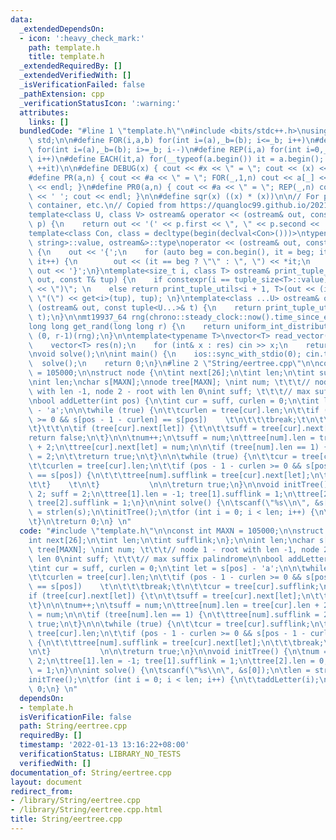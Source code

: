 ```yaml
---
data:
  _extendedDependsOn:
  - icon: ':heavy_check_mark:'
    path: template.h
    title: template.h
  _extendedRequiredBy: []
  _extendedVerifiedWith: []
  _isVerificationFailed: false
  _pathExtension: cpp
  _verificationStatusIcon: ':warning:'
  attributes:
    links: []
  bundledCode: "#line 1 \"template.h\"\n#include <bits/stdc++.h>\nusing namespace\
    \ std;\n\n#define FOR(i,a,b) for(int i=(a),_b=(b); i<=_b; i++)\n#define FORD(i,a,b)\
    \ for(int i=(a),_b=(b); i>=_b; i--)\n#define REP(i,a) for(int i=0,_a=(a); i<_a;\
    \ i++)\n#define EACH(it,a) for(__typeof(a.begin()) it = a.begin(); it != a.end();\
    \ ++it)\n\n#define DEBUG(x) { cout << #x << \" = \"; cout << (x) << endl; }\n\
    #define PR(a,n) { cout << #a << \" = \"; FOR(_,1,n) cout << a[_] << ' '; cout\
    \ << endl; }\n#define PR0(a,n) { cout << #a << \" = \"; REP(_,n) cout << a[_]\
    \ << ' '; cout << endl; }\n\n#define sqr(x) ((x) * (x))\n\n// For printing pair,\
    \ container, etc.\n// Copied from https://quangloc99.github.io/2021/07/30/my-CP-debugging-template.html\n\
    template<class U, class V> ostream& operator << (ostream& out, const pair<U, V>&\
    \ p) {\n    return out << '(' << p.first << \", \" << p.second << ')';\n}\n\n\
    template<class Con, class = decltype(begin(declval<Con>()))>\ntypename enable_if<!is_same<Con,\
    \ string>::value, ostream&>::type\noperator << (ostream& out, const Con& con)\
    \ {\n    out << '{';\n    for (auto beg = con.begin(), it = beg; it != con.end();\
    \ it++) {\n        out << (it == beg ? \"\" : \", \") << *it;\n    }\n    return\
    \ out << '}';\n}\ntemplate<size_t i, class T> ostream& print_tuple_utils(ostream&\
    \ out, const T& tup) {\n    if constexpr(i == tuple_size<T>::value) return out\
    \ << \")\"; \n    else return print_tuple_utils<i + 1, T>(out << (i ? \", \" :\
    \ \"(\") << get<i>(tup), tup); \n}\ntemplate<class ...U> ostream& operator <<\
    \ (ostream& out, const tuple<U...>& t) {\n    return print_tuple_utils<0, tuple<U...>>(out,\
    \ t);\n}\n\nmt19937_64 rng(chrono::steady_clock::now().time_since_epoch().count());\n\
    long long get_rand(long long r) {\n    return uniform_int_distribution<long long>\
    \ (0, r-1)(rng);\n}\n\ntemplate<typename T>\nvector<T> read_vector(int n) {\n\
    \    vector<T> res(n);\n    for (int& x : res) cin >> x;\n    return res;\n}\n\
    \nvoid solve();\n\nint main() {\n    ios::sync_with_stdio(0); cin.tie(0);\n  \
    \  solve();\n    return 0;\n}\n#line 2 \"String/eertree.cpp\"\n\nconst int MAXN\
    \ = 105000;\n\nstruct node {\n\tint next[26];\n\tint len;\n\tint sufflink;\n};\n\
    \nint len;\nchar s[MAXN];\nnode tree[MAXN]; \nint num; \t\t\t// node 1 - root\
    \ with len -1, node 2 - root with len 0\nint suff; \t\t\t// max suffix palindrome\n\
    \nbool addLetter(int pos) {\n\tint cur = suff, curlen = 0;\n\tint let = s[pos]\
    \ - 'a';\n\n\twhile (true) {\n\t\tcurlen = tree[cur].len;\n\t\tif (pos - 1 - curlen\
    \ >= 0 && s[pos - 1 - curlen] == s[pos])    \t\n\t\t\tbreak;\t\n\t\tcur = tree[cur].sufflink;\n\
    \t}\t\t\n\tif (tree[cur].next[let]) {\t\n\t\tsuff = tree[cur].next[let];\n\t\t\
    return false;\n\t}\n\n\tnum++;\n\tsuff = num;\n\ttree[num].len = tree[cur].len\
    \ + 2;\n\ttree[cur].next[let] = num;\n\n\tif (tree[num].len == 1) {\n\t\ttree[num].sufflink\
    \ = 2;\n\t\treturn true;\n\t}\n\n\twhile (true) {\n\t\tcur = tree[cur].sufflink;\n\
    \t\tcurlen = tree[cur].len;\n\t\tif (pos - 1 - curlen >= 0 && s[pos - 1 - curlen]\
    \ == s[pos]) {\n\t\t\ttree[num].sufflink = tree[cur].next[let];\n\t\t\tbreak;\n\
    \t\t}    \t\n\t}           \n\n\treturn true;\n}\n\nvoid initTree() {\n\tnum =\
    \ 2; suff = 2;\n\ttree[1].len = -1; tree[1].sufflink = 1;\n\ttree[2].len = 0;\
    \ tree[2].sufflink = 1;\n}\n\nint solve() {\n\tscanf(\"%s\\n\", &s[0]);\n\tlen\
    \ = strlen(s);\n\tinitTree();\n\tfor (int i = 0; i < len; i++) {\n\t\taddLetter(i);\n\
    \t}\n\treturn 0;\n} \n"
  code: "#include \"template.h\"\n\nconst int MAXN = 105000;\n\nstruct node {\n\t\
    int next[26];\n\tint len;\n\tint sufflink;\n};\n\nint len;\nchar s[MAXN];\nnode\
    \ tree[MAXN]; \nint num; \t\t\t// node 1 - root with len -1, node 2 - root with\
    \ len 0\nint suff; \t\t\t// max suffix palindrome\n\nbool addLetter(int pos) {\n\
    \tint cur = suff, curlen = 0;\n\tint let = s[pos] - 'a';\n\n\twhile (true) {\n\
    \t\tcurlen = tree[cur].len;\n\t\tif (pos - 1 - curlen >= 0 && s[pos - 1 - curlen]\
    \ == s[pos])    \t\n\t\t\tbreak;\t\n\t\tcur = tree[cur].sufflink;\n\t}\t\t\n\t\
    if (tree[cur].next[let]) {\t\n\t\tsuff = tree[cur].next[let];\n\t\treturn false;\n\
    \t}\n\n\tnum++;\n\tsuff = num;\n\ttree[num].len = tree[cur].len + 2;\n\ttree[cur].next[let]\
    \ = num;\n\n\tif (tree[num].len == 1) {\n\t\ttree[num].sufflink = 2;\n\t\treturn\
    \ true;\n\t}\n\n\twhile (true) {\n\t\tcur = tree[cur].sufflink;\n\t\tcurlen =\
    \ tree[cur].len;\n\t\tif (pos - 1 - curlen >= 0 && s[pos - 1 - curlen] == s[pos])\
    \ {\n\t\t\ttree[num].sufflink = tree[cur].next[let];\n\t\t\tbreak;\n\t\t}    \t\
    \n\t}           \n\n\treturn true;\n}\n\nvoid initTree() {\n\tnum = 2; suff =\
    \ 2;\n\ttree[1].len = -1; tree[1].sufflink = 1;\n\ttree[2].len = 0; tree[2].sufflink\
    \ = 1;\n}\n\nint solve() {\n\tscanf(\"%s\\n\", &s[0]);\n\tlen = strlen(s);\n\t\
    initTree();\n\tfor (int i = 0; i < len; i++) {\n\t\taddLetter(i);\n\t}\n\treturn\
    \ 0;\n} \n"
  dependsOn:
  - template.h
  isVerificationFile: false
  path: String/eertree.cpp
  requiredBy: []
  timestamp: '2022-01-13 13:16:22+08:00'
  verificationStatus: LIBRARY_NO_TESTS
  verifiedWith: []
documentation_of: String/eertree.cpp
layout: document
redirect_from:
- /library/String/eertree.cpp
- /library/String/eertree.cpp.html
title: String/eertree.cpp
---
```

